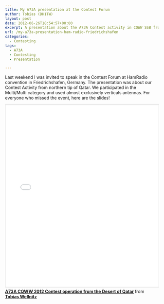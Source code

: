 ```yaml
---
title: My A73A presentation at the Contest Forum
author: Tobias (DH1TW)
layout: post
date: 2012-06-26T18:54:57+00:00
excerpt: A presentation about the A73A Contest activity in CQWW SSB from Qatar. We participated in the Multi/Multi category and used almost exclusively vertical antennas over saltwater.
url: /my-a73a-presentation-ham-radio-friedrichshafen
categories:
  - Contesting
tags:
  - A73A
  - Contesting
  - Presentation

---
```

Last weekend I was invited to speak in the Contest Forum at HamRadio convention in Friedrichshafen, Germany. The presentation was about our Contest Activity from northern tip of Qatar. We participated in the Multi/Multi category and used almost exclusively verticals antennas. For everyone who missed the event, here are the slides!

<iframe src="//www.slideshare.net/slideshow/embed_code/key/u7iG0LA1Xy9EdR" width="800" height="600" frameborder="0" marginwidth="0" marginheight="0" scrolling="no" style="border:1px solid #CCC; border-width:1px; margin-bottom:5px; max-width: 100%;" allowfullscreen> </iframe> <div style="margin-bottom:5px"> <strong> <a href="//www.slideshare.net/ZackMcBaxter/a73a-cqww-2012-contest-operation-from-the-desert-of-qatar" title="A73A CQWW 2012 Contest operation from the Desert of Qatar" target="_blank">A73A CQWW 2012 Contest operation from the Desert of Qatar</a> </strong> from <strong><a target="_blank" href="//www.slideshare.net/ZackMcBaxter">Tobias Wellnitz</a></strong> </div>